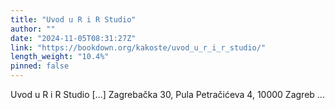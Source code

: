 ```yaml
---
title: "Uvod u R i R Studio"
author: ""
date: "2024-11-05T08:31:27Z"
link: "https://bookdown.org/kakoste/uvod_u_r_i_r_studio/"
length_weight: "10.4%"
pinned: false
---
```


Uvod u R i R Studio [...] Zagrebačka 30, Pula Petračićeva 4, 10000 Zagreb  ...

